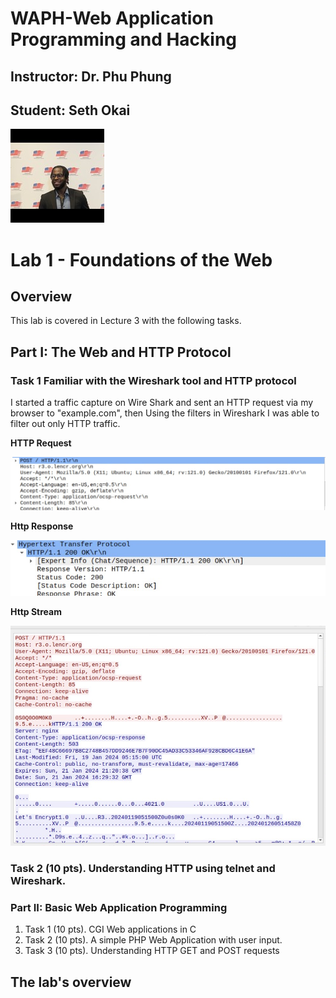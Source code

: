 # WAPH-Web Application Programming and Hacking

## Instructor: Dr. Phu Phung

## Student: Seth Okai

![Seths's Headshot](Images/headshot.jpg)

# Lab 1 - Foundations of the Web 

## Overview 

This lab is covered in Lecture 3 with the following tasks.

## Part I: The Web and HTTP Protocol

### Task 1  Familiar with the Wireshark tool and HTTP protocol
 I started a traffic capture on Wire Shark and sent an HTTP request via my browser to "example.com", then Using the filters in Wireshark I was able to filter out only HTTP traffic.

**HTTP Request**

![http request](Images/httprequest.jpg)


**Http Response**

![http response](Images/httpresponse.jpg)

**Http Stream**

![http steam](Images/httpstream.jpg)

      
### Task 2 (10 pts). Understanding HTTP using telnet and Wireshark.

### Part II: Basic Web Application Programming

   1. Task 1 (10 pts). CGI Web applications in C
   2. Task 2 (10 pts). A simple PHP Web Application with user input.
   3. Task 3 (10 pts). Understanding HTTP GET and POST requests



## The lab's overview


